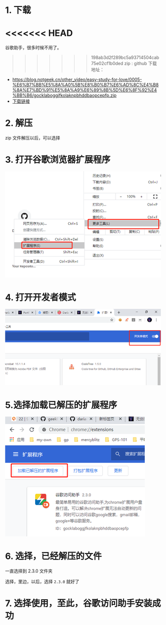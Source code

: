 

# 1. 下载

<<<<<<< HEAD
=======
谷歌助手，很多时候不用了。

>>>>>>> 198ab3d2f289bc5a93714504cab75e02cf1b0ded
zip : github 下载地址：

- https://blog.notgeek.cn/other_video/easy-study-for-love/0005-%E6%B7%BB%E5%8A%A0%5B%E8%B0%B7%E6%AD%8C%E4%B8%8A%E7%BD%91%E5%8A%A9%E6%89%8B%5D%E6%8F%92%E4%BB%B6/gocklaboggjfkolaknpbhddbaopcepfp.zip
- [下载链接](https://blog.notgeek.cn/other_video/easy-study-for-love/0005-%E6%B7%BB%E5%8A%A0%5B%E8%B0%B7%E6%AD%8C%E4%B8%8A%E7%BD%91%E5%8A%A9%E6%89%8B%5D%E6%8F%92%E4%BB%B6/gocklaboggjfkolaknpbhddbaopcepfp.zip) 



# 2. 解压

zip 文件解压以后，可以选择

# 3. 打开谷歌浏览器扩展程序

![image-20200310035605694](assets/image-20200310035605694.png)

# 4. 打开开发者模式

![image-20200310035654141](assets/image-20200310035654141.png)



# 5.选择加载已解压的扩展程序

![image-20200310035741146](assets/image-20200310035741146.png)

# 6. 选择，已经解压的文件

一直选择到 2.3.0 文件夹

选择，里边，以后，选择 `2.3.0` 就好了

# 7. 选择使用，至此，谷歌访问助手安装成功


